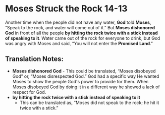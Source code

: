 Moses Struck the Rock 14-13
=============================


Another time when the people did not have any water, **God** told
**Moses**, “Speak to the rock, and water will come out of it.” But
**Moses dishonored God** in front of all the people **by hitting the
rock twice with a stick instead of speaking to it**. Water came out of
the rock for everyone to drink, but God was angry with Moses and said,
“You will not enter the **Promised Land**.”

Translation Notes:
------------------

-   **Moses dishonored God** - This could be translated, “Moses
    disobeyed God” or, “Moses disrespected God.” God had a specific
    way He wanted Moses to show the people God's power to provide for
    them.  When Moses disobeyed God by doing it in a different way he
    showed a lack of respect for God.
-   **by hitting the rock twice with a stick instead of speaking to it**
    - This can be translated as, “Moses did not speak to the rock;
    he hit it twice with a stick.”

